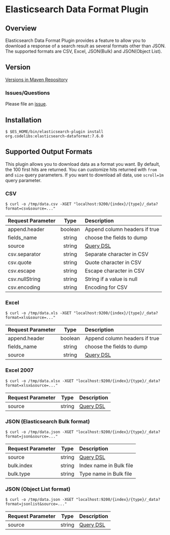 Elasticsearch Data Format Plugin
========================

## Overview

Elasticsearch Data Format Plugin provides a feature to allow you to download a response of a search result as several formats other than JSON.
The supported formats are CSV, Excel, JSON(Bulk) and JSON(Object List).

## Version

[Versions in Maven Repository](https://repo1.maven.org/maven2/org/codelibs/elasticsearch-dataformat/)

### Issues/Questions

Please file an [issue](https://github.com/codelibs/elasticsearch-dataformat/issues "issue").

## Installation

    $ $ES_HOME/bin/elasticsearch-plugin install org.codelibs:elasticsearch-dataformat:7.6.0

## Supported Output Formats

This plugin allows you to download data as a format you want.
By default, the 100 first hits are returned.
You can customize hits returned with `from` and `size` query parameters.
If you want to download all data, use `scroll=1m` query parameter.

### CSV

    $ curl -o /tmp/data.csv -XGET "localhost:9200/{index}/{type}/_data?format=csv&source=..."

| Request Parameter | Type    | Description |
|:------------------|:-------:|:------------|
| append.header     | boolean | Append column headers if true |
| fields_name       | string  | choose the fields to dump |
| source            | string  | [Query DSL](http://www.elasticsearch.org/guide/en/elasticsearch/reference/current/query-dsl.html) |
| csv.separator     | string  | Separate character in CSV |
| csv.quote         | string  | Quote character in CSV|
| csv.escape        | string  | Escape character in CSV |
| csv.nullString    | string  | String if a value is null |
| csv.encoding      | string  | Encoding for CSV |

### Excel

    $ curl -o /tmp/data.xls -XGET "localhost:9200/{index}/{type}/_data?format=xls&source=..."

| Request Parameter | Type    | Description |
|:------------------|:-------:|:------------|
| append.header     | boolean | Append column headers if true |
| fields_name       | string  | choose the fields to dump |
| source            | string  | [Query DSL](http://www.elasticsearch.org/guide/en/elasticsearch/reference/current/query-dsl.html) |

### Excel 2007

    $ curl -o /tmp/data.xlsx -XGET "localhost:9200/{index}/{type}/_data?format=xlsx&source=..."

| Request Parameter | Type    | Description |
|:------------------|:-------:|:------------|
| source            | string  | [Query DSL](http://www.elasticsearch.org/guide/en/elasticsearch/reference/current/query-dsl.html) |

### JSON (Elasticsearch Bulk format)

    $ curl -o /tmp/data.json -XGET "localhost:9200/{index}/{type}/_data?format=json&source=..."

| Request Parameter | Type    | Description |
|:------------------|:-------:|:------------|
| source            | string  | [Query DSL](http://www.elasticsearch.org/guide/en/elasticsearch/reference/current/query-dsl.html) |
| bulk.index        | string  | Index name in Bulk file |
| bulk.type         | string  | Type name in Bulk file |

### JSON (Object List format)

    $ curl -o /tmp/data.json -XGET "localhost:9200/{index}/{type}/_data?format=jsonlist&source=..."

| Request Parameter |  Type  | Description                                                  |
| :---------------- | :----: | :----------------------------------------------------------- |
| source            | string | [Query DSL](http://www.elasticsearch.org/guide/en/elasticsearch/reference/current/query-dsl.html) |

